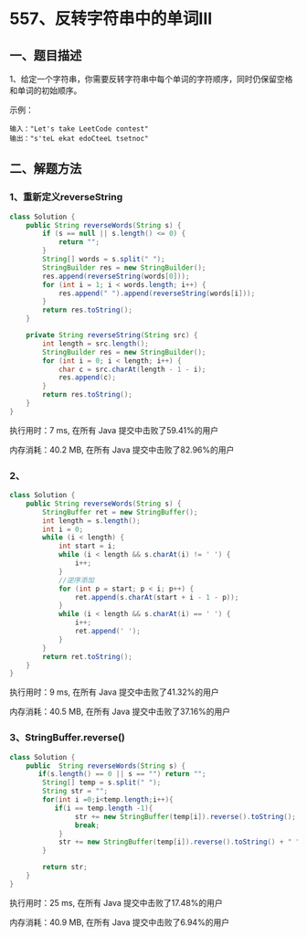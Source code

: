 # 557、反转字符串中的单词III

## 一、题目描述

1、给定一个字符串，你需要反转字符串中每个单词的字符顺序，同时仍保留空格和单词的初始顺序。

 

示例：

```
输入："Let's take LeetCode contest"
输出："s'teL ekat edoCteeL tsetnoc"
```





## 二、解题方法

### 1、重新定义reverseString

```java
class Solution {
    public String reverseWords(String s) {
        if (s == null || s.length() <= 0) {
            return "";
        }
        String[] words = s.split(" ");
        StringBuilder res = new StringBuilder();
        res.append(reverseString(words[0]));
        for (int i = 1; i < words.length; i++) {
            res.append(" ").append(reverseString(words[i]));
        }
        return res.toString();
    }

    private String reverseString(String src) {
        int length = src.length();
        StringBuilder res = new StringBuilder();
        for (int i = 0; i < length; i++) {
            char c = src.charAt(length - 1 - i);
            res.append(c);
        }
        return res.toString();
    }
}
```

执行用时：7 ms, 在所有 Java 提交中击败了59.41%的用户

内存消耗：40.2 MB, 在所有 Java 提交中击败了82.96%的用户



### 2、

```java
class Solution {
    public String reverseWords(String s) {
        StringBuffer ret = new StringBuffer();
        int length = s.length();
        int i = 0;
        while (i < length) {
            int start = i;
            while (i < length && s.charAt(i) != ' ') {
                i++;
            }
            //逆序添加
            for (int p = start; p < i; p++) {
                ret.append(s.charAt(start + i - 1 - p));
            }
            while (i < length && s.charAt(i) == ' ') {
                i++;
                ret.append(' ');
            }
        }
        return ret.toString();
    }
}
```

执行用时：9 ms, 在所有 Java 提交中击败了41.32%的用户

内存消耗：40.5 MB, 在所有 Java 提交中击败了37.16%的用户



### 3、StringBuffer.reverse()

```java
class Solution {
    public  String reverseWords(String s) {
       if(s.length() == 0 || s == "") return "";
        String[] temp = s.split(" ");
        String str = "";
        for(int i =0;i<temp.length;i++){
           if(i == temp.length -1){
                str += new StringBuffer(temp[i]).reverse().toString();
                break;
            }
            str += new StringBuffer(temp[i]).reverse().toString() + " ";
        }

        return str;
    }
}
```

执行用时：25 ms, 在所有 Java 提交中击败了17.48%的用户

内存消耗：40.9 MB, 在所有 Java 提交中击败了6.94%的用户